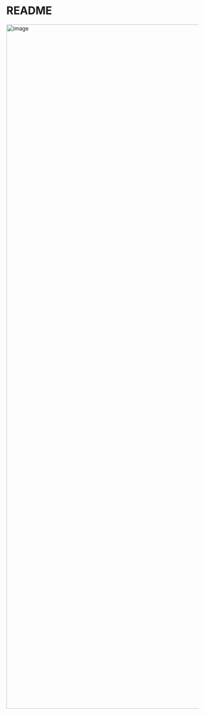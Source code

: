 # README

<img width="1787" alt="image" src="https://github.com/Iltwats/rails-app/assets/54139896/ec4f2ef7-4397-4120-b84d-0b6ffdbb03dc">

